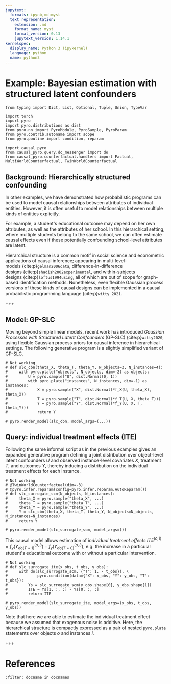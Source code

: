 ```yaml
---
jupytext:
  formats: ipynb,md:myst
  text_representation:
    extension: .md
    format_name: myst
    format_version: 0.13
    jupytext_version: 1.14.1
kernelspec:
  display_name: Python 3 (ipykernel)
  language: python
  name: python3
---
```


# Example: Bayesian estimation with structured latent confounders

```{code-cell} ipython3
from typing import Dict, List, Optional, Tuple, Union, TypeVar

import torch
import pyro
import pyro.distributions as dist
from pyro.nn import PyroModule, PyroSample, PyroParam
from pyro.contrib.autoname import scope
from pyro.poutine import condition, reparam

import causal_pyro
from causal_pyro.query.do_messenger import do
from causal_pyro.counterfactual.handlers import Factual, MultiWorldCounterfactual, TwinWorldCounterfactual
```

## Background: Hierarchically structured confounding

In other examples, we have demonstrated how probabilistic
programs can be used to model causal relationships between attributes of
individual entities. However, it is often useful to model relationships
between multiple kinds of entities explicitly.

For example, a student's
educational outcome may depend on her own attributes, as well as the
attributes of her school. In this hierarchical setting, where multiple
students belong to the same school, we can often estimate causal effects
even if these potentially confounding school-level attributes are
latent.

Hierarchical structure is a common motif in social science and
econometric applications of causal inference; appearing in
multi-level-models {cite:p}`gelman2006data`, difference-in-difference
designs {cite:p}`shadish2002experimental`, and within-subjects
designs {cite:p}`loftus1994using`, all of which are out of scope for
graph-based identification methods. Nonetheless, even flexible Gaussian
process versions of these kinds of causal designs can be implemented in
a causal probabilistic programming language {cite:p}`witty_2021`. 

+++

## Model: GP-SLC

Moving beyond
simple linear models, recent work has introduced *Gaussian Processes
with Structured Latent Confounders* (GP-SLC) {cite:p}`witty2020`, using
flexible Gaussian process priors for causal inference in hierarchical
settings. The following generative program is a slightly simplified
variant of GP-SLC.

```{code-cell} ipython3
# Not working
# def slc_cbn(theta_X, theta_T, theta_Y, N_objects=3, N_instances=4):
#     with pyro.plate("objects", N_objects, dim=-2) as objects:
#         U = pyro.sample("U", dist.Normal(0, 1))
#         with pyro.plate("instances", N_instances, dim=-1) as instances:
#             X = pyro.sample("X", dist.Normal(*f_X(U, theta_X), theta_X))
#             T = pyro.sample("T", dist.Normal(*f_T(U, X, theta_T)))
#             Y = pyro.sample("Y", dist.Normal(*f_Y(U, X, T, theta_Y)))
#             return Y

# pyro.render_model(slc_cbn, model_args=(...))
```

## Query: individual treatment effects (ITE)
Following the same informal script as
in the previous examples gives an expanded generative program defining a
joint distribution over object-level latent confounders $U$ and observed
instance-level covariates $X$, treatment $T$, and outcomes $Y$, thereby
inducing a distribution on the individual treatment effects for each
instance.

```{code-cell} ipython3
# Not working
# @TwinWorldCounterfactual(dim=-3)
# @pyro.infer.reparam(config=pyro.infer.reparam.AutoReparam())
# def slc_surrogate_scm(N_objects, N_instances):
#     theta_X = pyro.sample("theta_X", ...)
#     theta_T = pyro.sample("theta_T", ...)
#     theta_Y = pyro.sample("theta_Y", ...)
#     Y = slc_cbn(theta_X, theta_T, theta_Y, N_objects=N_objects, N_instances=N_instances)
#     return Y

# pyro.render_model(slc_surrogate_scm, model_args=())
```

This causal model allows estimation of *individual treatment effects*
$ITE^{(o,i)} = f_y(Y^{(o,i)}_{do(T=1)}) - f_y(Y^{(o,i)}_{do(T=0)})$,
e.g. the increase in a particular student's educational outcome with or
without a particular intervention.

```{code-cell} ipython3
# Not working
# def slc_surrogate_ite(x_obs, t_obs, y_obs):
#     with do(slc_surrogate_scm, {"T": 1. - t_obs}), \
#             pyro.condition(data={"X": x_obs, "Y": y_obs, "T": t_obs}):
#         Ys = slc_surrogate_scm(y_obs.shape[0], y_obs.shape[1])
#         ITE = Ys[1, :, :] - Ys[0, :, :]
#         return ITE

# pyro.render_model(slc_surrogate_ite, model_args=(x_obs, t_obs, y_obs))
```

Note that here we are able to estimate the individual
treatment effect because we assumed that exogenous noise is additive.
Here, the hierarchical structure is compactly expressed as a pair of nested `pyro.plate` statements
over objects $o$ and instances $i$.

+++

# References

```{bibliography}
:filter: docname in docnames
```

```{code-cell} ipython3

```
